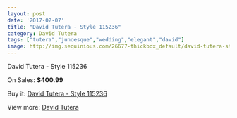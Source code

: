 ```yaml
---
layout: post
date: '2017-02-07'
title: "David Tutera - Style 115236"
category: David Tutera
tags: ["tutera","junoesque","wedding","elegant","david"]
image: http://img.sequinious.com/26677-thickbox_default/david-tutera-style-115236.jpg
---
```

David Tutera - Style 115236

On Sales: **$400.99**
<a href="https://www.sequinious.com/david-tutera/10835-david-tutera-style-115236.html"><amp-img layout="responsive" width="600" height="600" src="//img.sequinious.com/26677-thickbox_default/david-tutera-style-115236.jpg" alt="David Tutera - Style 115236 0" /></a>
<a href="https://www.sequinious.com/david-tutera/10835-david-tutera-style-115236.html"><amp-img layout="responsive" width="600" height="600" src="//img.sequinious.com/26680-thickbox_default/david-tutera-style-115236.jpg" alt="David Tutera - Style 115236 1" /></a>
<a href="https://www.sequinious.com/david-tutera/10835-david-tutera-style-115236.html"><amp-img layout="responsive" width="600" height="600" src="//img.sequinious.com/26679-thickbox_default/david-tutera-style-115236.jpg" alt="David Tutera - Style 115236 2" /></a>
<a href="https://www.sequinious.com/david-tutera/10835-david-tutera-style-115236.html"><amp-img layout="responsive" width="600" height="600" src="//img.sequinious.com/26678-thickbox_default/david-tutera-style-115236.jpg" alt="David Tutera - Style 115236 3" /></a>

Buy it: [David Tutera - Style 115236](https://www.sequinious.com/david-tutera/10835-david-tutera-style-115236.html "David Tutera - Style 115236")

View more: [David Tutera](https://www.sequinious.com/82-David-Tutera "David Tutera")